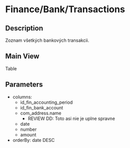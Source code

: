 # Finance/Bank/Transactions

## Description

Zoznam všetkých bankových transakcii.

## Main View

Table

## Parameters

* columns:
  * id_fin_accounting_period
  * id_fin_bank_account
  * com_address.name
    * REVIEW DD: Toto asi nie je uplne spravne
  * date
  * number
  * amount
* orderBy: date DESC

